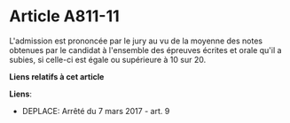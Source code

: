 # Article A811-11

L'admission est prononcée par le jury au vu de la moyenne des notes obtenues par le candidat à l'ensemble des épreuves
écrites et orale qu'il a subies, si celle-ci est égale ou supérieure à 10 sur 20.

**Liens relatifs à cet article**

**Liens**:

  - DEPLACE: Arrêté du 7 mars 2017 - art. 9
